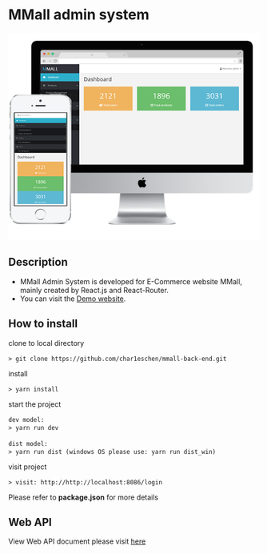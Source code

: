 # MMall admin system

![](https://github.com/char1eschen/mmall-back-end/blob/master/screenshots/project-showcase-mmalladmin.png)

## Description
- MMall Admin System is developed for E-Commerce website MMall, mainly created by React.js and React-Router.
- You can visit the [Demo website](http://adminv2.rubychen.me/). 

## How to install
clone to local directory 
```
> git clone https://github.com/char1eschen/mmall-back-end.git
```
install
```
> yarn install
```

start the project
```
dev model:
> yarn run dev

dist model:
> yarn run dist (windows OS please use: yarn run dist_win)
```

visit project
```
> visit: http://http://localhost:8086/login
```
Please refer to **package.json** for more details

## Web API
View Web API document please visit [here](https://gitee.com/imooccode/happymmallwiki/wikis/Home)
